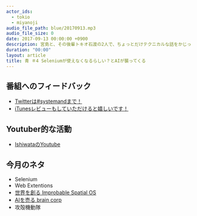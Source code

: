 ```yaml
---
actor_ids:
  - tokio
  - miyanoji
audio_file_path: blue/20170913.mp3
audio_file_size: 0
date: 2017-09-13 00:00:00 +0900
description: 宮島と、その後輩トキオ石渡の2人で、ちょっとだけテクニカルな話をかじっちゃおう！という趣旨で始めた、systemand.onlineのサブチャンネル青です。
duration: "00:00"
layout: article
title: 青 ＃4 Seleniumが使えなくなるらしい？とAIが襲ってくる
---
```

## 番組へのフィードバック
* [Twitterは#systemandまで！](https://twitter.com/search?q=%23systemand)
* [iTunesレビューもしていただけると嬉しいです！](https://itunes.apple.com/jp/podcast/systemand-online/id1205168408?mt=2)

## Youtuber的な活動

* [IshiwataのYoutube](https://www.youtube.com/channel/UC0dN6GcdwpQA-WdSfI2tmZQ)

## 今月のネタ
* Selenium
* Web Extentions
* [世界を創る Improbable Spatial OS](https://improbable.io)
* [AIを売る brain corp](https://www.braincorp.com)
* 攻殻機動隊
